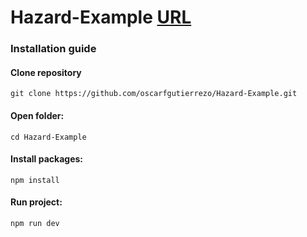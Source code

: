 # Hazard-Example [URL](https://oscarfgutierrezo.github.io/Hazard-Example/)

### Installation guide

#### Clone repository
`git clone https://github.com/oscarfgutierrezo/Hazard-Example.git`

#### Open folder:
`cd Hazard-Example`

#### Install packages:
`npm install`

#### Run project:
`npm run dev`